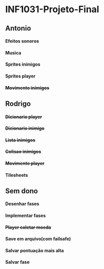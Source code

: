 # INF1031-Projeto-Final

## Antonio
#### Efeitos sonoros
#### Musica
#### Sprites inimigos
#### Sprites player
#### ~~Movimento inimigos~~


## Rodrigo
#### ~~Dicionario player~~
#### ~~Dicionario inimigo~~
#### ~~Lista inimigos~~
#### ~~Colisao inimigos~~
#### ~~Movimento player~~
#### Tilesheets

## Sem dono
#### Desenhar fases
#### Implementar fases
#### ~~Player coletar moeda~~
#### Save em arquivo(com failsafe)
#### Salvar pontuação mais alta
#### Salvar fase